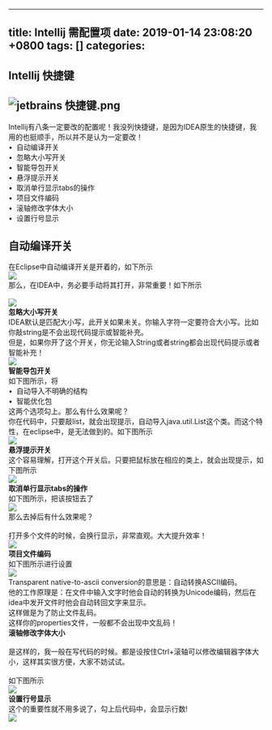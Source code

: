 
---
title: Intellij 需配置项
date: 2019-01-14 23:08:20 +0800
tags: []
categories: 
---
<a name="1d0ba9b6"></a>
## Intellij 快捷键
<a name="d41d8cd9"></a>
## ![jetbrains 快捷键.png](https://cdn.nlark.com/yuque/18/2019/png/214234/1547478405006-86781dce-a19c-4089-94a4-18e2067aee34.png#align=left&display=inline&height=407&name=jetbrains%20%E5%BF%AB%E6%8D%B7%E9%94%AE.png&originHeight=1805&originWidth=3308&size=633235&width=746)
Intellij有八条一定要改的配置呢！我没列快捷键，是因为IDEA原生的快捷键，我用的也挺顺手，所以并不是认为一定要改！<br />•  自动编译开关<br />•  忽略大小写开关<br />•  智能导包开关<br />•  悬浮提示开关<br />•  取消单行显示tabs的操作<br />•  项目文件编码<br />•  滚轴修改字体大小<br />•  设置行号显示
<a name="76fdd93a"></a>
## 自动编译开关
在Eclipse中自动编译开关是开着的，如下所示<br />![](https://cdn.nlark.com/yuque/18/2019/jpeg/214234/1547478212506-82aad7fe-3e2a-447d-a5f1-5aa0a844c831.jpeg#align=left&display=inline&height=351&originHeight=351&originWidth=338&size=0&width=338)<br />那么，在IDEA中，务必要手动将其打开，非常重要！如下所示<br /><br />![](https://cdn.nlark.com/yuque/18/2019/jpeg/214234/1547478212476-9b55717b-ee5a-4681-b982-a4bfbccbb7f1.jpeg#align=left&display=inline&height=539&originHeight=577&originWidth=798&size=0&width=746)<br />**忽略大小写开关**<br />IDEA默认是匹配大小写，此开关如果未关。你输入字符一定要符合大小写。比如你敲string是不会出现代码提示或智能补充。<br />但是，如果你开了这个开关，你无论输入String或者string都会出现代码提示或者智能补充！<br />![](https://cdn.nlark.com/yuque/18/2019/jpeg/214234/1547478212496-b0010e3e-d1c1-427a-9b11-f94024cd922c.jpeg#align=left&display=inline&height=550&originHeight=550&originWidth=700&size=0&width=700)<br />**智能导包开关**<br />如下图所示，将<br />•  自动导入不明确的结构<br />•  智能优化包<br />这两个选项勾上。那么有什么效果呢？<br />你在代码中，只要敲list，就会出现提示，自动导入java.util.List这个类。而这个特性，在eclipse中，是无法做到的。如下图所示<br />![](https://cdn.nlark.com/yuque/18/2019/jpeg/214234/1547478212473-0fa385fd-49e6-456b-9df3-2646810c4aae.jpeg#align=left&display=inline&height=446&originHeight=493&originWidth=825&size=0&width=746)<br />**悬浮提示开关**<br />这个容易理解，打开这个开关后。只要把鼠标放在相应的类上，就会出现提示，如下图所示<br />![](https://cdn.nlark.com/yuque/18/2019/jpeg/214234/1547478212501-d8f90823-5964-4d27-9312-2884df42bcbf.jpeg#align=left&display=inline&height=382&originHeight=505&originWidth=986&size=0&width=746)<br />**取消单行显示tabs的操作**<br />如下图所示，把该按钮去了<br />![](https://cdn.nlark.com/yuque/18/2019/jpeg/214234/1547478212486-d65add22-9202-47f3-a828-f105fb2e6773.jpeg#align=left&display=inline&height=547&originHeight=607&originWidth=828&size=0&width=746)<br />那么去掉后有什么效果呢？<br /><br />打开多个文件的时候，会换行显示，非常直观。大大提升效率！<br />![](https://cdn.nlark.com/yuque/18/2019/jpeg/214234/1547478212496-7bfebd85-7463-4f68-a539-c285019b6b1c.jpeg#align=left&display=inline&height=94&originHeight=130&originWidth=1037&size=0&width=746)<br />**项目文件编码**<br />如下图所示进行设置<br />![](https://cdn.nlark.com/yuque/18/2019/jpeg/214234/1547478212485-a6ae7361-bd42-45a4-9ced-923209f7f3ed.jpeg#align=left&display=inline&height=404&originHeight=585&originWidth=1080&size=0&width=746)<br />Transparent native-to-ascii conversion的意思是：自动转换ASCII编码。<br />他的工作原理是：在文件中输入文字时他会自动的转换为Unicode编码，然后在idea中发开文件时他会自动转回文字来显示。<br />这样做是为了防止文件乱码。<br />这样你的properties文件，一般都不会出现中文乱码！<br />**滚轴修改字体大小**<br /><br />是这样的，我一般在写代码的时候。都是设按住Ctrl+滚轴可以修改编辑器字体大小，这样其实很方便，大家不妨试试。<br /><br />如下图所示<br />![](https://cdn.nlark.com/yuque/18/2019/jpeg/214234/1547478212504-d341e539-9ea5-4b92-b812-6a4747a0c12a.jpeg#align=left&display=inline&height=289&originHeight=419&originWidth=1080&size=0&width=746)<br />**设置行号显示**<br />这个的重要性就不用多说了，勾上后代码中，会显示行数!<br />![](https://cdn.nlark.com/yuque/18/2019/jpeg/214234/1547478212514-62ccc6a5-ac78-4772-a9b5-c32613e64290.jpeg#align=left&display=inline&height=439&originHeight=612&originWidth=1040&size=0&width=746)


